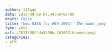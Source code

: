 ```yaml
---
author: 111qqz
date: 2015-08-09 07:34:00+00:00
draft: false
title: 'hdu 5366 (bc #50 1003)  The mook jong'
type: post
url: /2015/08/hdu5366bc501003themookjong/
categories:
- ACM
---
```


